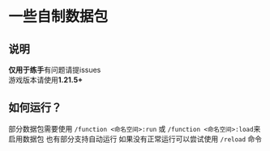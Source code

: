 # 一些自制数据包

## 说明

**仅用于练手**有问题请提issues  
游戏版本请使用**1.21.5+**

## 如何运行？

部分数据包需要使用 `/function <命名空间>:run` 或 `/function <命名空间>:load`来启用数据包 也有部分支持自动运行 如果没有正常运行可以尝试使用 `/reload` 命令
